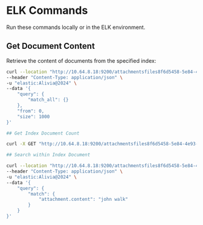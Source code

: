 # ELK Commands

Run these commands locally or in the ELK environment.

## Get Document Content

Retrieve the content of documents from the specified index:

```bash
curl --location "http://10.64.8.18:9200/attachmentsfiles8f6d5458-5e84-4e93-8bd7-49279eb97e48/_search" \
--header "Content-Type: application/json" \
-u "elastic:Alivia@2024" \
--data '{
    "query": {
        "match_all": {}
    },
    "from": 0,
    "size": 1000
}'

## Get Index Document Count

curl -X GET "http://10.64.8.18:9200/attachmentsfiles8f6d5458-5e84-4e93-8bd7-49279eb97e48/_count" \ -u "elastic:Alivia@2024"

## Search within Index Document

curl --location "http://10.64.8.18:9200/attachmentsfiles8f6d5458-5e84-4e93-8bd7-49279eb97e48/_search" \
--header "Content-Type: application/json" \
-u "elastic:Alivia@2024" \
--data '{
    "query": {
        "match": {
            "attachment.content": "john walk"
        }
    }
}'




